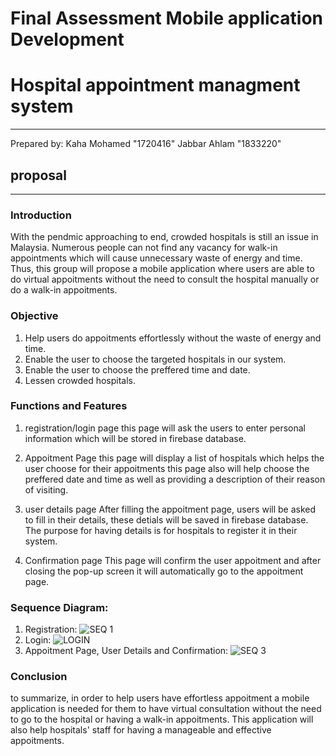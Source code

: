# Final Assessment Mobile application Development 
# Hospital appointment managment system
---
Prepared by:
Kaha Mohamed "1720416"
Jabbar Ahlam "1833220"

## proposal
---

### Introduction
With the pendmic approaching to end, crowded hospitals is still an issue in Malaysia. Numerous people can not find any vacancy for walk-in appointments which will cause unnecessary waste of energy and time. Thus, this group will propose a mobile application where users are able to do virtual appoitments without the need to consult the hospital manually or do a walk-in appoitments. 

### Objective
1. Help users do appoitments effortlessly without the waste of energy and time.
2. Enable the user to choose the targeted hospitals in our system.
3. Enable the user to choose the preffered time and date.
4. Lessen crowded hospitals.

### Functions and Features
1. registration/login page
this page will ask the users to enter personal information which will be stored in firebase database.

2. Appoitment Page
this page will display a list of hospitals which helps the user choose for their appoitments
this page also will help choose the preffered date and time as well as providing a description of their reason of visiting.

2. user details page
After filling the appoitment page, users will be asked to fill in their details, these detials will be saved in firebase database. The purpose for having details is for hospitals to register it in their system.

4. Confirmation page 
This page will confirm the user appoitment and after closing the pop-up screen it will automatically go to the appoitment page.

### Sequence Diagram:
1. Registration:
![SEQ 1](https://user-images.githubusercontent.com/61966813/176135095-bdabc885-7485-467e-a11b-70bc50ea9329.png)
2. Login:
![LOGIN](https://user-images.githubusercontent.com/61966813/176138210-77b60400-f3ae-47e6-bac8-cabc7fc49e24.png)
3. Appoitment Page, User Details and Confirmation:
![SEQ 3](https://user-images.githubusercontent.com/61966813/176140169-36696971-2471-49c8-a9fc-b291b7bd74ed.png)

### Conclusion 
to summarize, in order to help users have effortless appoitment a mobile application is needed for them to have virtual consultation without the need to go to the hospital or having a walk-in appoitments. This application will also help hospitals' staff for having a manageable and effective appoitments. 




